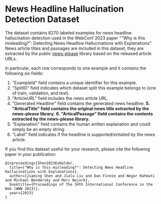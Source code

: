 # News Headline Hallucination Detection Dataset

The dataset contains 6270 labeled examples for news headline hallucination detection used in the WebConf 2023 paper ""Why is this misleading?": Detecting News Headline Hallucinations with Explanations". News article titles and passages are included in this dataset, they are extracted by the public [news-please](https://github.com/fhamborg/news-please) library based on the released article URLs. 

In particular, each row corresponds to one example and it contains the following six fields:
1. "ExampleId" field contains a unique identifier for this example.
2. "SplitID" field indicates which dataset split this example belongs to (one of
   train, validation, and test).
3. "ArticleURL" field includes the news article URL.  
4. "Generated Headline" field contains the generated news headline.
**5. "ArticalTitle" field contains the original news title extracted by the news-please library.**
**6. "ArticalPassage" field contains the contents extracted by the news-please library.**
7. "Explanation" field contains the human written explanation and could simply
   be an empty string.
8. "Label" field indicates if the headline is supported/entailed by the news
   article.


If you find this dataset useful for your research, please cite the following paper in your publication:

```
@inproceedings{Shen2023ExHalder,
  title={"Why is this misleading?": Detecting News Headline Hallucinations with Explanations},
  author={Jiaming Shen and Jialu Liu and Dan Finnie and Negar Rahmati and Michael Bendersky and Marc Najork},
  booktitle={Proceedings of The 34th International Conference in the Web (WWW 2023)},
  year={2023}
}
```
